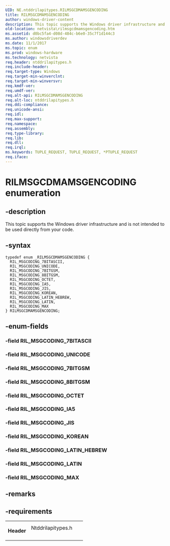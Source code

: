 ```yaml
---
UID: NE.ntddrilapitypes.RILMSGCDMAMSGENCODING
title: RILMSGCDMAMSGENCODING
author: windows-driver-content
description: This topic supports the Windows driver infrastructure and is not intended to be used directly from your code.
old-location: netvista\rilmsgcdmamsgencoding.htm
ms.assetid: d0bc5fa4-d08d-484c-b6e0-35c7f1d144c3
ms.author: windowsdriverdev
ms.date: 11/1/2017
ms.topic: enum
ms.prod: windows-hardware
ms.technology: netvista
req.header: ntddrilapitypes.h
req.include-header: 
req.target-type: Windows
req.target-min-winverclnt: 
req.target-min-winversvr: 
req.kmdf-ver: 
req.umdf-ver: 
req.alt-api: RILMSGCDMAMSGENCODING
req.alt-loc: ntddrilapitypes.h
req.ddi-compliance: 
req.unicode-ansi: 
req.idl: 
req.max-support: 
req.namespace: 
req.assembly: 
req.type-library: 
req.lib: 
req.dll: 
req.irql: 
ms.keywords: TUPLE_REQUEST, TUPLE_REQUEST, *PTUPLE_REQUEST
req.iface: 
---
```


# RILMSGCDMAMSGENCODING enumeration



## -description
<p>This topic supports the Windows driver infrastructure and is not intended to be used directly from your code.</p>


## -syntax

````
typedef enum _RILMSGCDMAMSGENCODING { 
  RIL_MSGCODING_7BITASCII,
  RIL_MSGCODING_UNICODE,
  RIL_MSGCODING_7BITGSM,
  RIL_MSGCODING_8BITGSM,
  RIL_MSGCODING_OCTET,
  RIL_MSGCODING_IA5,
  RIL_MSGCODING_JIS,
  RIL_MSGCODING_KOREAN,
  RIL_MSGCODING_LATIN_HEBREW,
  RIL_MSGCODING_LATIN,
  RIL_MSGCODING_MAX
} RILMSGCDMAMSGENCODING;
````


## -enum-fields
<dl>

### -field <a id="RIL_MSGCODING_7BITASCII"></a><a id="ril_msgcoding_7bitascii"></a><b>RIL_MSGCODING_7BITASCII</b>

<dd></dd>

### -field <a id="RIL_MSGCODING_UNICODE"></a><a id="ril_msgcoding_unicode"></a><b>RIL_MSGCODING_UNICODE</b>

<dd></dd>

### -field <a id="RIL_MSGCODING_7BITGSM"></a><a id="ril_msgcoding_7bitgsm"></a><b>RIL_MSGCODING_7BITGSM</b>

<dd></dd>

### -field <a id="RIL_MSGCODING_8BITGSM"></a><a id="ril_msgcoding_8bitgsm"></a><b>RIL_MSGCODING_8BITGSM</b>

<dd></dd>

### -field <a id="RIL_MSGCODING_OCTET"></a><a id="ril_msgcoding_octet"></a><b>RIL_MSGCODING_OCTET</b>

<dd></dd>

### -field <a id="RIL_MSGCODING_IA5"></a><a id="ril_msgcoding_ia5"></a><b>RIL_MSGCODING_IA5</b>

<dd></dd>

### -field <a id="RIL_MSGCODING_JIS"></a><a id="ril_msgcoding_jis"></a><b>RIL_MSGCODING_JIS</b>

<dd></dd>

### -field <a id="RIL_MSGCODING_KOREAN"></a><a id="ril_msgcoding_korean"></a><b>RIL_MSGCODING_KOREAN</b>

<dd></dd>

### -field <a id="RIL_MSGCODING_LATIN_HEBREW"></a><a id="ril_msgcoding_latin_hebrew"></a><b>RIL_MSGCODING_LATIN_HEBREW</b>

<dd></dd>

### -field <a id="RIL_MSGCODING_LATIN"></a><a id="ril_msgcoding_latin"></a><b>RIL_MSGCODING_LATIN</b>

<dd></dd>

### -field <a id="RIL_MSGCODING_MAX"></a><a id="ril_msgcoding_max"></a><b>RIL_MSGCODING_MAX</b>

<dd></dd>
</dl>

## -remarks


## -requirements
<table>
<tr>
<th width="30%">
<p>Header</p>
</th>
<td width="70%">
<dl>
<dt>Ntddrilapitypes.h</dt>
</dl>
</td>
</tr>
</table>